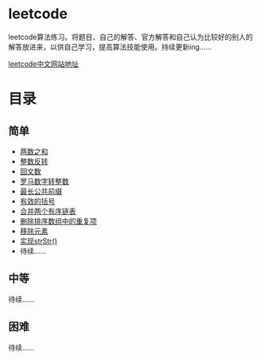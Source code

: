 # leetcode
leetcode算法练习。将题目、自己的解答、官方解答和自己认为比较好的别人的解答放进来，以供自己学习，提高算法技能使用。持续更新ing……

[leetcode中文网站地址](https://leetcode-cn.com)



# 目录

## 简单

- [两数之和](easy/两数之和.md)
- [整数反转](easy/整数反转.md)
- [回文数](easy/回文数.md)
- [罗马数字转整数](easy/罗马数字转整数.md)
- [最长公共前缀](easy/最长公共前缀.md)
- [有效的括号](easy/有效的括号.md)
- [合并两个有序链表](easy/合并两个有序链表.md)
- [删除排序数组中的重复项](easy/删除排序数组中的重复项.md)
- [移除元素](easy/移除元素.md)
- [实现strStr()](easy/实现strStr().md)
- 待续……

## 中等

待续……

## 困难

待续……